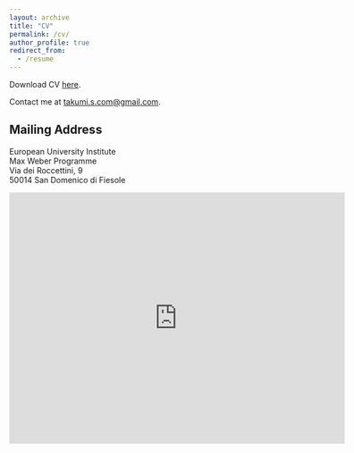 ```yaml
---
layout: archive
title: "CV"
permalink: /cv/
author_profile: true
redirect_from:
  - /resume
---
```


Download CV [here](http://takumishibaike.github.io/files/shibaike_cv.pdf).

Contact me at [takumi.s.com@gmail.com](mailto:takumi.s.com@gmail.com).

## Mailing Address

European University Institute<br>
Max Weber Programme<br>
Via dei Roccettini, 9<br>
50014 San Domenico di Fiesole

<iframe src="https://www.google.com/maps/embed?pb=!1m18!1m12!1m3!1d2036.2711503977248!2d11.289414574024951!3d43.79937308752852!2m3!1f0!2f0!3f0!3m2!1i1024!2i768!4f13.1!3m3!1m2!1s0x132a5453ac38c9ef%3A0x9112bf07470efe30!2sMax%20Weber%20Programme%20for%20Postdoctoral%20Studies%2C%2050014%20Fiesole%20FI%2C%20Italy!5e0!3m2!1sen!2sca!4v1598993597083!5m2!1sen!2sca" width="600" height="450" frameborder="0" style="border:0;" allowfullscreen="" aria-hidden="false" tabindex="0"></iframe>
